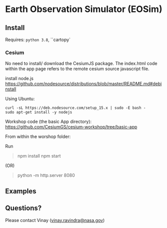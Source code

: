 # Earth Observation Simulator (EOSim)




## Install

Requires: `python 3.8`, ``cartopy`

### Cesium

No need to install/ download the CesiumJS package. The index.html code within the app page refers to the remote cesium source javascript file.

install node.js
https://github.com/nodesource/distributions/blob/master/README.md#debinstall

Using Ubuntu:
```
curl -sL https://deb.nodesource.com/setup_15.x | sudo -E bash -
sudo apt-get install -y nodejs
```

Workshop code (the basic App directory):
https://github.com/CesiumGS/cesium-workshop/tree/basic-app

From within the worshop folder:

Run 

> npm install
> npm start 

(OR)

> python -m http.server 8080


## Examples



## Questions?

Please contact Vinay (vinay.ravindra@nasa.gov)

